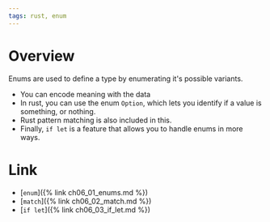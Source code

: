 ```yaml
---
tags: rust, enum
---
```

# Overview

Enums are used to define a type by enumerating it's possible variants.
- You can encode meaning with the data
- In rust, you can use the enum `Option`, which lets you identify if a value is something, or nothing.
- Rust pattern matching is also included in this.
- Finally, `if let` is a feature that allows you to handle enums in more ways.

# Link

- [`enum`]({% link ch06_01_enums.md %})
- [`match`]({% link ch06_02_match.md %})
- [`if let`]({% link ch06_03_if_let.md %})
